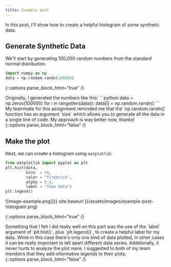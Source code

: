 ```yaml
---
title: Example post
---
```


In this post, I'll show how to create a helpful histogram of some synthetic data. 

## Generate Synthetic Data

We'll start by generating 100,000 random numbers from the standard normal distribution. 

```python
import numpy as np
data = np.random.randn(100000) 
```

{::options parse_block_html="true" /}
<div class="got-help">
Originally, I generated the numbers like this: 
```python
data = np.zeros(100000)
for i in range(len(data)):
    data[i] = np.random.randn()
```
My teammate for this assignment reminded me that the `np.random.randn()` function has an argument `size` which allows you to generate all the data in a single line of code. My approach is way better now, thanks!
</div>
{::options parse_block_html="false" /}

## Make the plot 

Next, we can create a histogram using `matplotlib`: 

```python
from matplotlib import pyplot as plt
plt.hist(data, 
         bins  = 50, 
         color = "firebrick", 
         alpha = 0.4, 
         label = "fake data")
plt.legend()
```
![image-example.png]({{ site.baseurl }}/assets/images/example-post-histogram.png)

{::options parse_block_html="true" /}
<div class="gave-help">
Something that I felt I did really well on this part was the use of the `label` argument of `plt.hist()`, plus `plt.legend()`, to create a helpful label for my data. While in this case there's only one kind of data plotted, in other cases it can be really important to tell apart different data series. Additionally, it never hurts to analyze the plot more. I suggested to both of my team members that they add informative legends to their plots. 
</div>
{::options parse_block_html="false" /}







